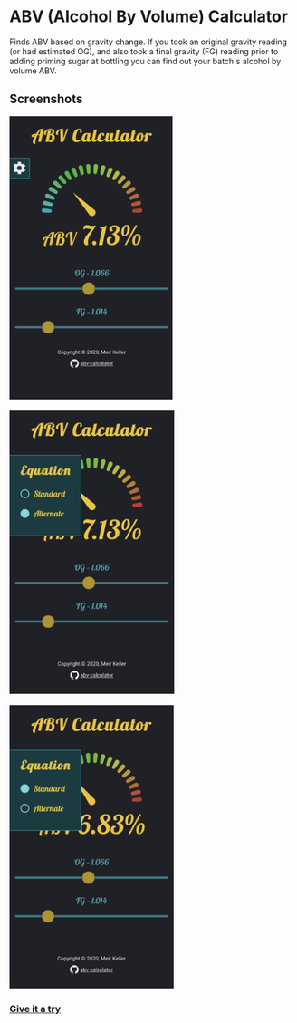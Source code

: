 # ABV (Alcohol By Volume) Calculator

Finds ABV based on gravity change. If you took an original gravity reading (or had estimated OG), and also took a final gravity (FG) reading prior to adding priming sugar at bottling you can find out your batch's alcohol by volume ABV.

## Screenshots

<img src="./src/media/screenshot.jpg" alt="ABV Calculator screenshot" height="500px"><br/>  
<img src="./src/media/screenshot-alternate.jpg" alt="ABV Calculator screenshot alternate" height="500px"><br/>  
<img src="./src/media/screenshot-standard.jpg" alt="ABV Calculator screenshot standard" height="500px"><br/>  

### [Give it a try](http://meirkl.github.io/abv-calculator)
